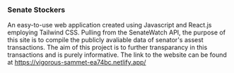 ### Senate Stockers ###

An easy-to-use web application created using Javascript and React.js employing Tailwind CSS. Pulling from the SenateWatch API, the purpose of this site is to compile the 
publicly avaliable data of senator's assest transactions. The aim of this project is to further transparancy in this transactions and is purely informative. The link to the website can be found at https://vigorous-sammet-ea74bc.netlify.app/ 
